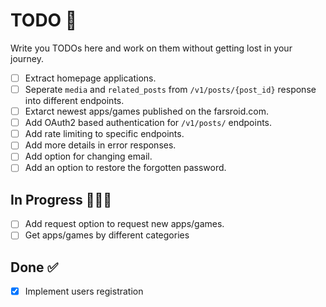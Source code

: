 
# TODO 📝

Write you TODOs here and work on them without getting lost in your journey.

- [ ] Extract homepage applications.
- [ ] Seperate `media` and `related_posts` from ``/v1/posts/{post_id}`` response into different endpoints.
- [ ] Extarct newest apps/games published on the farsroid.com.
- [ ] Add OAuth2 based authentication for `/v1/posts/` endpoints.
- [ ] Add rate limiting to specific endpoints.
- [ ] Add more details in error responses.
- [ ] Add option for changing email.
- [ ] Add an option to restore the forgotten password.  

## In Progress 👨🏻‍💻

- [ ] Add request option to request new apps/games.
- [ ] Get apps/games by different categories

## Done ✅

- [x] Implement users registration
